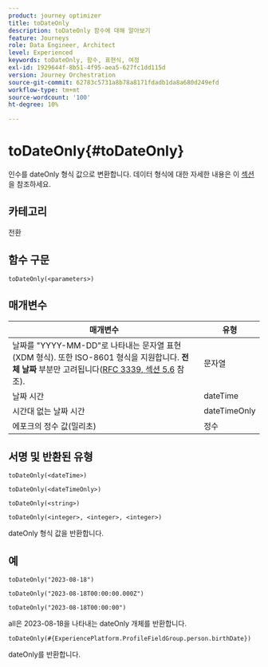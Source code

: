 ```yaml
---
product: journey optimizer
title: toDateOnly
description: toDateOnly 함수에 대해 알아보기
feature: Journeys
role: Data Engineer, Architect
level: Experienced
keywords: toDateOnly, 함수, 표현식, 여정
exl-id: 1929644f-8b51-4f95-aea5-627fc1dd115d
version: Journey Orchestration
source-git-commit: 62783c5731a8b78a8171fdadb1da8a680d249efd
workflow-type: tm+mt
source-wordcount: '100'
ht-degree: 10%

---
```


# toDateOnly{#toDateOnly}

인수를 dateOnly 형식 값으로 변환합니다. 데이터 형식에 대한 자세한 내용은 이 [섹션](../expression/data-types.md)을 참조하세요.

## 카테고리

전환

## 함수 구문

`toDateOnly(<parameters>)`

## 매개변수

| 매개변수 | 유형 |
|-----------|------------------|
| 날짜를 &quot;YYYY-MM-DD&quot;로 나타내는 문자열 표현(XDM 형식). 또한 ISO-8601 형식을 지원합니다. **전체 날짜** 부분만 고려됩니다([RFC 3339, 섹션 5.6](https://www.rfc-editor.org/rfc/rfc3339#section-5.6) 참조). | 문자열 |
| 날짜 시간 | dateTime |
| 시간대 없는 날짜 시간 | dateTimeOnly |
| 에포크의 정수 값(밀리초) | 정수 |

## 서명 및 반환된 유형

`toDateOnly(<dateTime>)`

`toDateOnly(<dateTimeOnly>)`

`toDateOnly(<string>)`

`toDateOnly(<integer>, <integer>, <integer>)`

dateOnly 형식 값을 반환합니다.

## 예

`toDateOnly("2023-08-18")`

`toDateOnly("2023-08-18T00:00:00.000Z")`

`toDateOnly("2023-08-18T00:00:00")`

all은 2023-08-18을 나타내는 dateOnly 개체를 반환합니다.

`toDateOnly(#{ExperiencePlatform.ProfileFieldGroup.person.birthDate})`

dateOnly를 반환합니다.

